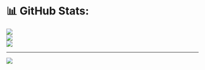 # 📊 GitHub Stats:
![](https://github-readme-stats.vercel.app/api?username=salahat12&theme=dark&hide_border=false&include_all_commits=false&count_private=false)<br/>
![](https://nirzak-streak-stats.vercel.app/?user=salahat12&theme=dark&hide_border=false)<br/>
![](https://github-readme-stats.vercel.app/api/top-langs/?username=salahat12&theme=dark&hide_border=false&include_all_commits=false&count_private=false&layout=compact)

---
[![](https://visitcount.itsvg.in/api?id=salahat12&icon=0&color=0)](https://visitcount.itsvg.in)

<!-- Proudly created with GPRM ( https://gprm.itsvg.in ) -->
